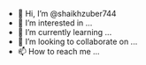 - 👋 Hi, I’m @shaikhzuber744
- 👀 I’m interested in ...
- 🌱 I’m currently learning ...
- 💞️ I’m looking to collaborate on ...
- 📫 How to reach me ...

<!---
shaikhzuber744/shaikhzuber744 is a ✨ special ✨ repository because its `README.md` (this file) appears on your GitHub profile.
You can click the Preview link to take a look at your changes.
--->
